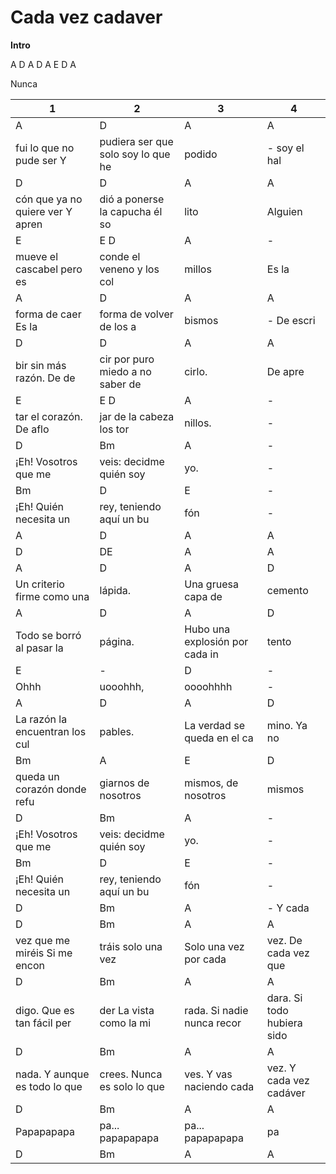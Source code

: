 # Cada vez cadaver



**Intro**

A D A D A E D A

Nunca

| 1                                | 2                                  | 3                              | 4                          |
| -------------------------------- | ---------------------------------- | ------------------------------ | -------------------------- |
| A                                | D                                  | A                              | A                          |
| fui lo que no pude ser Y         | pudiera ser que solo soy lo que he | podido                         | - soy el hal               |
| D                                | D                                  | A                              | A                          |
| cón que ya no quiere ver Y apren | dió a ponerse la capucha él so     | lito                           | Alguien                    |
| E                                | E           D                      | A                              | -                          |
| mueve el cascabel pero es        | conde el veneno y los col          | millos                         | Es la                      |
| A                                | D                                  | A                              | A                          |
| forma de caer Es la              | forma de volver de los a           | bismos                         | - De escri                 |
| D                                | D                                  | A                              | A                          |
| bir sin más razón. De de         | cir por puro miedo a no saber de   | cirlo.                         | De apre                    |
| E                                | E           D                      | A                              | -                          |
| tar el corazón. De aflo          | jar de la cabeza los tor           | nillos.                        | -                          |
| D                                | Bm                                 | A                              | -                          |
| ¡Eh! Vosotros que me             | veis: decidme quién soy            | yo.                            | -                          |
| Bm                               | D                                  | E                              | -                          |
| ¡Eh! Quién necesita un           | rey, teniendo aquí un bu           | fón                            | -                          |
| A                                | D                                  | A                              | A                          |
| D                                | DE                                 | A                              | A                          |
| A                                | D                                  | A                              | D                          |
| Un criterio firme como una       | lápida.                            | Una gruesa capa de             | cemento                    |
| A                                | D                                  | A                              | D                          |
| Todo se borró al pasar la        | página.                            | Hubo una explosión por cada in | tento                      |
| E                                | -                                  | D                              | -                          |
| Ohhh                             | uooohhh,                           | oooohhhh                       | -                          |
| A                                | D                                  | A                              | D                          |
| La razón la encuentran los cul   | pables.                            | La verdad se queda en el ca    | mino.  Ya no               |
| Bm                               | A                                  | E                              | D                          |
| queda un corazón donde refu      | giarnos de nosotros                | mismos, de nosotros            | mismos                     |
| D                                | Bm                                 | A                              | -                          |
| ¡Eh! Vosotros que me             | veis: decidme quién soy            | yo.                            | -                          |
| Bm                               | D                                  | E                              | -                          |
| ¡Eh! Quién necesita un           | rey, teniendo aquí un bu           | fón                            | -                          |
| D                                | Bm                                 | A                              | - Y cada                   |
| D                                | Bm                                 | A                              | A                          |
| vez que me miréis Si me encon    | tráis solo una vez                 | Solo una vez por cada          | vez. De cada vez que       |
| D                                | Bm                                 | A                              | A                          |
| digo. Que es tan fácil per       | der La vista como la mi            | rada. Si nadie nunca recor     | dara. Si todo hubiera sido |
| D                                | Bm                                 | A                              | A                          |
| nada. Y aunque es todo lo que    | crees. Nunca es solo lo que        | ves. Y vas naciendo cada       | vez. Y cada vez cadáver    |
| D                                | Bm                                 | A                              | A                          |
| Papapapapa                       | pa... papapapapa                   | pa... papapapapa               | pa                         |
| D                                | Bm                                 | A                              | A                          |